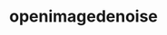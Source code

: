 ---
title: "openimagedenoise"
layout: cache
categories: [package, develop]
meta: {"compilers": ["gcc@=11.1.0"], "num_specs": 5, "num_specs_by_stack": {"data-vis-sdk": 5, "root": 5}, "oss": ["ubuntu20.04"], "platforms": ["linux"], "stacks": ["data-vis-sdk", "root"], "targets": ["x86_64_v3"], "versions": ["1.4.3"]}
spec_details: [{"compiler": "gcc@=11.1.0", "hash": "akgjbmeowm76y4ikwwhkvosj6n4vuuer", "os": "ubuntu20.04", "platform": "linux", "size": "-", "stacks": ["data-vis-sdk", "root"], "target": "x86_64_v3", "variants": ["build_system=cmake", "build_type=Release", "generator=make", "~ipo"], "versions": ["1.4.3"]}, {"compiler": "gcc@=11.1.0", "hash": "j75hviunzbbiczquszuaveb7zmpumqsq", "os": "ubuntu20.04", "platform": "linux", "size": "-", "stacks": ["data-vis-sdk", "root"], "target": "x86_64_v3", "variants": ["build_system=cmake", "build_type=Release", "generator=make", "~ipo"], "versions": ["1.4.3"]}, {"compiler": "gcc@=11.1.0", "hash": "jxvqe6gyqq3kljmc36krfwww7r6rt7la", "os": "ubuntu20.04", "platform": "linux", "size": "-", "stacks": ["data-vis-sdk", "root"], "target": "x86_64_v3", "variants": ["build_system=cmake", "build_type=Release", "generator=make", "~ipo"], "versions": ["1.4.3"]}, {"compiler": "gcc@=11.1.0", "hash": "um5nkzc6k67de3vxhl5dpaiojodxb3p5", "os": "ubuntu20.04", "platform": "linux", "size": "-", "stacks": ["data-vis-sdk", "root"], "target": "x86_64_v3", "variants": ["build_system=cmake", "build_type=Release", "generator=make", "~ipo"], "versions": ["1.4.3"]}, {"compiler": "gcc@=11.1.0", "hash": "xowffpcvpxxwnd6mvkggsni3vymzgphk", "os": "ubuntu20.04", "platform": "linux", "size": "-", "stacks": ["data-vis-sdk", "root"], "target": "x86_64_v3", "variants": ["build_system=cmake", "build_type=Release", "generator=make", "~ipo"], "versions": ["1.4.3"]}]
---